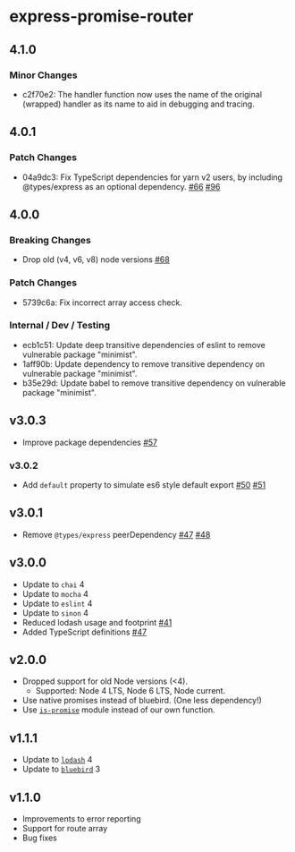 # express-promise-router

## 4.1.0

### Minor Changes

- c2f70e2: The handler function now uses the name of the original (wrapped) handler as its name to aid in debugging and tracing.

## 4.0.1

### Patch Changes

- 04a9dc3: Fix TypeScript dependencies for yarn v2 users, by including @types/express as an optional dependency.
  [#66](https://github.com/express-promise-router/express-promise-router/issues/66)
  [#96](https://github.com/express-promise-router/express-promise-router/pull/96)

## 4.0.0

### Breaking Changes

- Drop old (v4, v6, v8) node versions
  [#68](https://github.com/express-promise-router/express-promise-router/pull/68)

### Patch Changes

- 5739c6a: Fix incorrect array access check.

### Internal / Dev / Testing

- ecb1c51: Update deep transitive dependencies of eslint to remove vulnerable package "minimist".
- 1aff90b: Update dependency to remove transitive dependency on vulnerable package "minimist".
- b35e29d: Update babel to remove transitive dependency on vulnerable package "minimist".

## v3.0.3

- Improve package dependencies
  [#57](https://github.com/express-promise-router/express-promise-router/issues/57)

### v3.0.2

- Add `default` property to simulate es6 style default export
  [#50](https://github.com/express-promise-router/express-promise-router/issues/50)
  [#51](https://github.com/express-promise-router/express-promise-router/pull/51)

## v3.0.1

- Remove `@types/express` peerDependency
  [#47](https://github.com/express-promise-router/express-promise-router/pull/47)
  [#48](https://github.com/express-promise-router/express-promise-router/pull/48)

## v3.0.0

- Update to `chai` 4
- Update to `mocha` 4
- Update to `eslint` 4
- Update to `sinon` 4
- Reduced lodash usage and footprint [#41](https://github.com/express-promise-router/express-promise-router/issues/41)
- Added TypeScript definitions [#47](https://github.com/express-promise-router/express-promise-router/pull/47)

## v2.0.0

- Dropped support for old Node versions (<4).
  - Supported: Node 4 LTS, Node 6 LTS, Node current.
- Use native promises instead of bluebird. (One less dependency!)
- Use [`is-promise`](https://github.com/then/is-promise) module instead of our own function.

## v1.1.1

- Update to [`lodash`](https://lodash.com) 4
- Update to [`bluebird`](http://bluebirdjs.com/) 3

## v1.1.0

- Improvements to error reporting
- Support for route array
- Bug fixes
